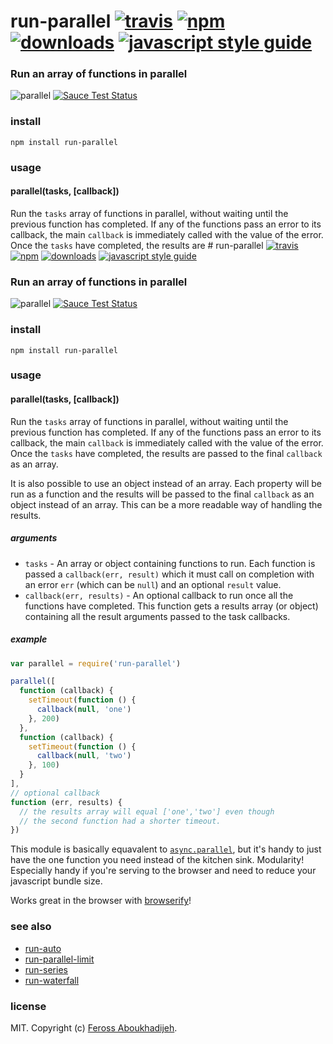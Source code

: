 # run-parallel [![travis][travis-image]][travis-url] [![npm][npm-image]][npm-url] [![downloads][downloads-image]][downloads-url] [![javascript style guide][standard-image]][standard-url]

[travis-image]: https://img.shields.io/travis/feross/run-parallel/master.svg
[travis-url]: https://travis-ci.org/feross/run-parallel
[npm-image]: https://img.shields.io/npm/v/run-parallel.svg
[npm-url]: https://npmjs.org/package/run-parallel
[downloads-image]: https://img.shields.io/npm/dm/run-parallel.svg
[downloads-url]: https://npmjs.org/package/run-parallel
[standard-image]: https://img.shields.io/badge/code_style-standard-brightgreen.svg
[standard-url]: https://standardjs.com

### Run an array of functions in parallel

![parallel](https://raw.githubusercontent.com/feross/run-parallel/master/img.png) [![Sauce Test Status](https://saucelabs.com/browser-matrix/run-parallel.svg)](https://saucelabs.com/u/run-parallel)

### install

```
npm install run-parallel
```

### usage

#### parallel(tasks, [callback])

Run the `tasks` array of functions in parallel, without waiting until the previous
function has completed. If any of the functions pass an error to its callback, the main
`callback` is immediately called with the value of the error. Once the `tasks` have
completed, the results are # run-parallel [![travis][travis-image]][travis-url] [![npm][npm-image]][npm-url] [![downloads][downloads-image]][downloads-url] [![javascript style guide][standard-image]][standard-url]

[travis-image]: https://img.shields.io/travis/feross/run-parallel/master.svg
[travis-url]: https://travis-ci.org/feross/run-parallel
[npm-image]: https://img.shields.io/npm/v/run-parallel.svg
[npm-url]: https://npmjs.org/package/run-parallel
[downloads-image]: https://img.shields.io/npm/dm/run-parallel.svg
[downloads-url]: https://npmjs.org/package/run-parallel
[standard-image]: https://img.shields.io/badge/code_style-standard-brightgreen.svg
[standard-url]: https://standardjs.com

### Run an array of functions in parallel

![parallel](https://raw.githubusercontent.com/feross/run-parallel/master/img.png) [![Sauce Test Status](https://saucelabs.com/browser-matrix/run-parallel.svg)](https://saucelabs.com/u/run-parallel)

### install

```
npm install run-parallel
```

### usage

#### parallel(tasks, [callback])

Run the `tasks` array of functions in parallel, without waiting until the previous
function has completed. If any of the functions pass an error to its callback, the main
`callback` is immediately called with the value of the error. Once the `tasks` have
completed, the results are passed to the final `callback` as an array.

It is also possible to use an object instead of an array. Each property will be run as a
function and the results will be passed to the final `callback` as an object instead of
an array. This can be a more readable way of handling the results.

##### arguments

- `tasks` - An array or object containing functions to run. Each function is passed a
`callback(err, result)` which it must call on completion with an error `err` (which can
be `null`) and an optional `result` value.
- `callback(err, results)` - An optional callback to run once all the functions have
completed. This function gets a results array (or object) containing all the result
arguments passed to the task callbacks.

##### example

```js
var parallel = require('run-parallel')

parallel([
  function (callback) {
    setTimeout(function () {
      callback(null, 'one')
    }, 200)
  },
  function (callback) {
    setTimeout(function () {
      callback(null, 'two')
    }, 100)
  }
],
// optional callback
function (err, results) {
  // the results array will equal ['one','two'] even though
  // the second function had a shorter timeout.
})
```

This module is basically equavalent to
[`async.parallel`](https://github.com/caolan/async#paralleltasks-callback), but it's
handy to just have the one function you need instead of the kitchen sink. Modularity!
Especially handy if you're serving to the browser and need to reduce your javascript
bundle size.

Works great in the browser with [browserify](http://browserify.org/)!

### see also

- [run-auto](https://github.com/feross/run-auto)
- [run-parallel-limit](https://github.com/feross/run-parallel-limit)
- [run-series](https://github.com/feross/run-series)
- [run-waterfall](https://github.com/feross/run-waterfall)

### license

MIT. Copyright (c) [Feross Aboukhadijeh](http://feross.org).
